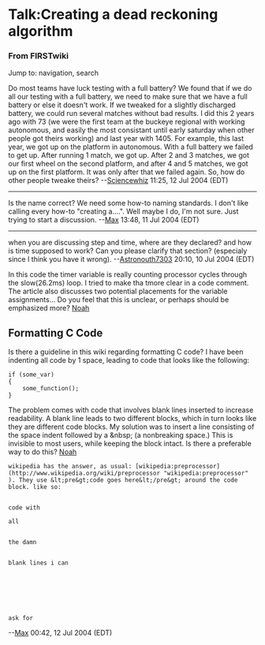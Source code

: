 # Talk:Creating a dead reckoning algorithm

### From FIRSTwiki

Jump to: navigation, search

Do most teams have luck testing with a full battery? We found that if we do
all our testing with a full battery, we need to make sure that we have a full
battery or else it doesn't work. If we tweaked for a slightly discharged
battery, we could run several matches without bad results. I did this 2 years
ago with 73 (we were the first team at the buckeye regional with working
autonomous, and easily the most consistant until early saturday when other
people got theirs working) and last year with 1405. For example, this last
year, we got up on the platform in autonomous. With a full battery we failed
to get up. After running 1 match, we got up. After 2 and 3 matches, we got our
first wheel on the second platform, and after 4 and 5 matches, we got up on
the first platform. It was only after that we failed again. So, how do other
people tweake theirs? --[Sciencewhiz](User:Sciencewhiz
"User:Sciencewhiz" ) 11:25, 12 Jul 2004 (EDT)

* * *

Is the name correct? We need some how-to naming standards. I don't like
calling every how-to "creating a....". Well maybe I do, I'm not sure. Just
trying to start a discussion. --[Max](User:Max "User:Max" ) 13:48,
11 Jul 2004 (EDT)

* * *

when you are discussing step and time, where are they declared? and how is
time supposed to work? Can you please clarify that section? (especialy since I
think you have it wrong). --[Astronouth7303](User:Astronouth7303
"User:Astronouth7303" ) 20:10, 10 Jul 2004 (EDT)

In this code the timer variable is really counting processor cycles through
the slow(26.2ms) loop. I tried to make tha tmore clear in a code comment. The
article also discusses two potential placements for the variable
assignments... Do you feel that this is unclear, or perhaps should be
emphasized more? [Noah](User:Noah "User:Noah" )


##  Formatting C Code

Is there a guideline in this wiki regarding formatting C code? I have been
indenting all code by 1 space, leading to code that looks like the following:

    
    
    if (some_var)
    {
        some_function();
    }
    

The problem comes with code that involves blank lines inserted to increase
readability. A blank line leads to two different blocks, which in turn looks
like they are different code blocks. My solution was to insert a line
consisting of the space indent followed by a &amp;nbsp; (a nonbreaking space.)
This is invisible to most users, while keeping the block intact. Is there a
preferable way to do this? [Noah](User:Noah "User:Noah" )

    wikipedia has the answer, as usual: [wikipedia:preprocessor](http://www.wikipedia.org/wiki/preprocessor "wikipedia:preprocessor" ). They use &lt;pre&gt;code goes here&lt;/pre&gt; around the code block. like so: 
    
    
    code with 
    
    all 
    
    
    the damn
    
    
    blank lines i can
    
    
    
    
    
    
    
    ask for
    

\--[Max](User:Max "User:Max" ) 00:42, 12 Jul 2004 (EDT)

